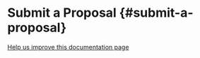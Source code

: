 # Submit a Proposal {#submit-a-proposal}

[Help us improve this documentation page](https://github.com/HackHumanityOrg/houseofstake.org/blob/initial-setup/.github/CONTRIBUTING.md)
